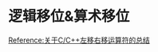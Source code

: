 # 逻辑移位&算术移位
[Reference:关于C/C++左移右移运算符的总结](https://blog.csdn.net/qq_39790992/article/details/82313960?utm_medium=distribute.pc_relevant_t0.none-task-blog-2%7Edefault%7EBlogCommendFromMachineLearnPai2%7Edefault-1.baidujs&depth_1-utm_source=distribute.pc_relevant_t0.none-task-blog-2%7Edefault%7EBlogCommendFromMachineLearnPai2%7Edefault-1.baidujs)
